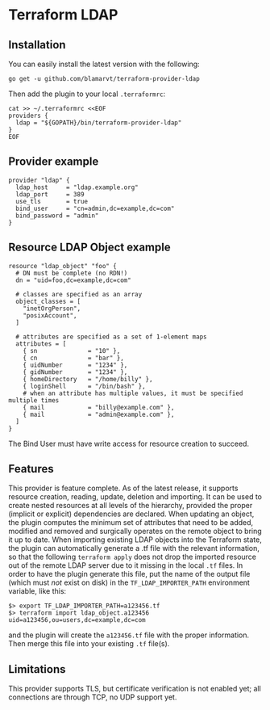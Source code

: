 # Terraform LDAP

## Installation

You can easily install the latest version with the following:

```shell
go get -u github.com/blamarvt/terraform-provider-ldap
```

Then add the plugin to your local `.terraformrc`:

```shell
cat >> ~/.terraformrc <<EOF
providers {
  ldap = "${GOPATH}/bin/terraform-provider-ldap"
}
EOF
```

## Provider example

```hcl
provider "ldap" {
  ldap_host     = "ldap.example.org"
  ldap_port     = 389
  use_tls       = true
  bind_user     = "cn=admin,dc=example,dc=com"
  bind_password = "admin"
}
```

## Resource LDAP Object example

```hcl
resource "ldap_object" "foo" {
  # DN must be complete (no RDN!)
  dn = "uid=foo,dc=example,dc=com"

  # classes are specified as an array
  object_classes = [
    "inetOrgPerson",
    "posixAccount",
  ]

  # attributes are specified as a set of 1-element maps
  attributes = [
    { sn              = "10" },
    { cn              = "bar" },
    { uidNumber       = "1234" },
    { gidNumber       = "1234" },
    { homeDirectory   = "/home/billy" },
    { loginShell      = "/bin/bash" },
    # when an attribute has multiple values, it must be specified multiple times
    { mail            = "billy@example.com" },
    { mail            = "admin@example.com" },
  ]
}
```

The Bind User must have write access for resource creation to succeed.

## Features

This provider is feature complete.
As of the latest release, it supports resource creation, reading, update, deletion
and importing.
It can be used to create nested resources at all levels of the hierarchy, 
provided the proper (implicit or explicit) dependencies are declared.
When updating an object, the plugin computes the minimum set of attributes that 
need to be added, modified and removed and surgically operates on the remote 
object to bring it up to date.
When importing existing LDAP objects into the Terraform state, the plugin can
automatically generate a .tf file with the relevant information, so that the 
following ```terraform apply``` does not drop the imported resource out of the
remote LDAP server due to it missing in the local ```.tf``` files.
In order to have the plugin generate this file, put the name of the output file
(which must *not* exist on disk) in the ```TF_LDAP_IMPORTER_PATH``` environment 
variable, like this:
```shell
$> export TF_LDAP_IMPORTER_PATH=a123456.tf 
$> terraform import ldap_object.a123456 uid=a123456,ou=users,dc=example,dc=com
```
and the plugin will create the ```a123456.tf``` file with the proper information.
Then merge this file into your existing ```.tf``` file(s).

## Limitations

This provider supports TLS, but certificate verification is not enabled yet; all
connections are through TCP, no UDP support yet.
